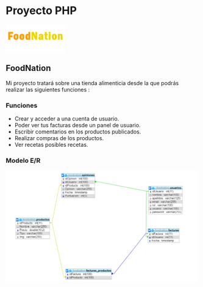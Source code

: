 # Proyecto PHP
<img src="img/logo.png"/>

## FoodNation

Mi proyecto tratará sobre una tienda alimenticia desde la que podrás realizar las siguientes funciones : 
### Funciones
- Crear y acceder a una cuenta de usuario.
- Poder ver tus facturas desde un panel de usuario.
- Escribir comentarios en los productos publicados.
- Realizar compras de los productos.
- Ver recetas posibles recetas.
### Modelo E/R
<img src="img/modeloER.png">
